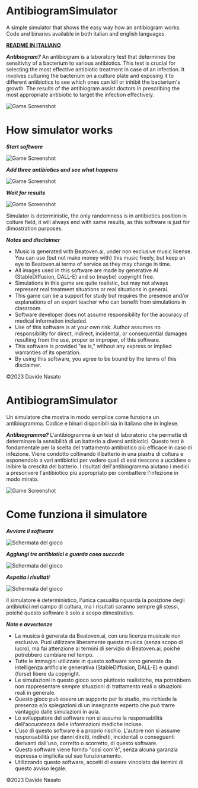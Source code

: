 # AntibiogramSimulator
A simple simulator that shows the easy way how an antibiogram works. Code and binaries available in both italian and english languages.

[**README IN ITALIANO**](#italiano)

***Antibiogram?***
An antibiogram is a laboratory test that determines the sensitivity of a bacterium to various antibiotics. This test is crucial for selecting the most effective antibiotic treatment in case of an infection. It involves culturing the bacterium on a culture plate and exposing it to different antibiotics to see which ones can kill or inhibit the bacterium's growth. The results of the antibiogram assist doctors in prescribing the most appropriate antibiotic to target the infection effectively.

![Game Screenshot](antibio.jpg)

# How simulator works

***Start software***

![Game Screenshot](/screenshots/abioscreen.png)

***Add three antibiotics and see what happens***

![Game Screenshot](/screenshots/abioscreen1.png)

***Wait for results***

![Game Screenshot](/screenshots/abioscreen2.png)

Simulator is deterministic, the only randomness is in antibiotics position in colture field, it will always end with same results, as this software is just for dimostration purposes.

***Notes and disclaimer***

- Music is generated with Beatoven.ai, under non exclusive music license. You can use (but not make money with) this music freely, but keep an eye to Beatoven.ai terms of service as they may change in time.
- All images used in this software are made by generative AI (StableDiffusion, DALL-E) and so (maybe) copyright free.
- Simulations in this game are quite realistic, but may not always represent real treatment situations or real situations in general.
- This game can be a support for study but requires the presence and/or explanations of an expert teacher who can benefit from simulations in classroom.
- Software developer does not assume responsibility for the accuracy of medical information included.
- Use of this software is at your own risk. Author assumes no responsibility for direct, indirect, incidental, or consequential damages resulting from the use, proper or improper, of this software.
- This software is provided "as is," without any express or implied warranties of its operation.
- By using this software, you agree to be bound by the terms of this disclaimer.

©2023 Davide Nasato

<a name="italiano"></a>
# AntibiogramSimulator
Un simulatore che mostra in modo semplice come funziona un antibiogramma. Codice e binari disponibili sia in italiano che in inglese.

***Antibiogramma?***
L'antibiogramma è un test di laboratorio che permette di determinare la sensibilità di un batterio a diversi antibiotici. Questo test è fondamentale per la scelta del trattamento antibiotico più efficace in caso di infezione. Viene condotto coltivando il batterio in una piastra di coltura e esponendolo a vari antibiotici per vedere quali di essi riescono a uccidere o inibire la crescita del batterio. I risultati dell'antibiogramma aiutano i medici a prescrivere l'antibiotico più appropriato per combattere l'infezione in modo mirato.

![Game Screenshot](antibio.jpg)

# Come funziona il simulatore

***Avviare il software***

![Schermata del gioco](/screenshots/abioscreenit.png)

***Aggiungi tre antibiotici e guarda cosa succede***

![Schermata del gioco](/screenshots/abioscreenit1.png)

***Aspetta i risultati***

![Schermata del gioco](/screenshots/abioscreenit2.png)

Il simulatore è deterministico, l'unica casualità riguarda la posizione degli antibiotici nel campo di coltura, ma i risultati saranno sempre gli stessi, poiché questo software è solo a scopo dimostrativo.

***Note e avvertenze***

- La musica è generata da Beatoven.ai, con una licenza musicale non esclusiva. Puoi utilizzare liberamente questa musica (senza scopo di lucro), ma fai attenzione ai termini di servizio di Beatoven.ai, poiché potrebbero cambiare nel tempo.
- Tutte le immagini utilizzate in questo software sono generate da intelligenza artificiale generativa (StableDiffusion, DALL-E) e quindi (forse) libere da copyright.
- Le simulazioni in questo gioco sono piuttosto realistiche, ma potrebbero non rappresentare sempre situazioni di trattamento reali o situazioni reali in generale.
- Questo gioco può essere un supporto per lo studio, ma richiede la presenza e/o spiegazioni di un insegnante esperto che può trarre vantaggio dalle simulazioni in aula.
- Lo sviluppatore del software non si assume la responsabilità dell'accuratezza delle informazioni mediche incluse.
- L'uso di questo software è a proprio rischio. L'autore non si assume responsabilità per danni diretti, indiretti, incidentali o conseguenti derivanti dall'uso, corretto o scorretto, di questo software.
- Questo software viene fornito "così com'è", senza alcuna garanzia espressa o implicita sul suo funzionamento.
- Utilizzando questo software, accetti di essere vincolato dai termini di questo avviso legale.

©2023 Davide Nasato
